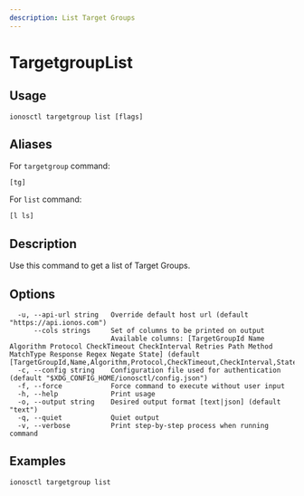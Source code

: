 ```yaml
---
description: List Target Groups
---
```


# TargetgroupList

## Usage

```text
ionosctl targetgroup list [flags]
```

## Aliases

For `targetgroup` command:

```text
[tg]
```

For `list` command:

```text
[l ls]
```

## Description

Use this command to get a list of Target Groups.

## Options

```text
  -u, --api-url string   Override default host url (default "https://api.ionos.com")
      --cols strings     Set of columns to be printed on output 
                         Available columns: [TargetGroupId Name Algorithm Protocol CheckTimeout CheckInterval Retries Path Method MatchType Response Regex Negate State] (default [TargetGroupId,Name,Algorithm,Protocol,CheckTimeout,CheckInterval,State])
  -c, --config string    Configuration file used for authentication (default "$XDG_CONFIG_HOME/ionosctl/config.json")
  -f, --force            Force command to execute without user input
  -h, --help             Print usage
  -o, --output string    Desired output format [text|json] (default "text")
  -q, --quiet            Quiet output
  -v, --verbose          Print step-by-step process when running command
```

## Examples

```text
ionosctl targetgroup list
```

